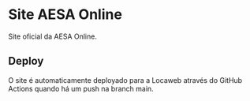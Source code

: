 # Site AESA Online

Site oficial da AESA Online.

## Deploy

O site é automaticamente deployado para a Locaweb através do GitHub Actions quando há um push na branch main. 